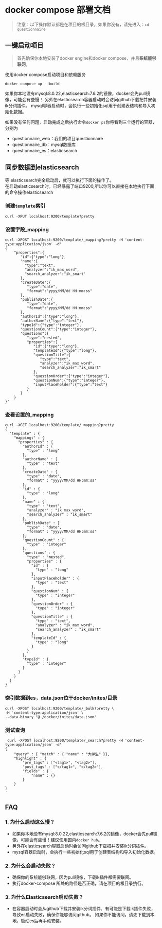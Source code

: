 # docker compose 部署文档
> 注意：以下操作默认都是在项目的根目录，如果你没有，请先进入：`cd questionnaire` 

## 一键启动项目
> 首先确保你本地安装了docker engine和docker compose，并且**系统能够联网**。

使用docker compose启动项目和依赖服务
```shell
docker-compose up --build
```

如果你本地没有mysql:8.0.22,elasticsearch:7.6.2的镜像，docker会先pull镜像，可能会有些慢！
另外在elasticsearch容器启动时会访问github下载把并安装ik分词插件。
mysql容器启动时，会执行一些初始化sql用于创建表结构和导入初始化数据。<br>

如果没有任何问题，启动完成之后执行命令`docker ps`你将看到三个运行的容器，分别为
- questionnaire_web：我们的项目questionnaire
- questionnaire_db：mysql数据库
- questionnaire_es：elasticsearch



## 同步数据到elasticsearch
等 elasticsearch完全启动后，就可以执行下面的操作了。<br>
在启动elasticsearch时，已经暴露了端口9200,所以你可以直接在本地执行下面的命令操作elasticsearch
### 创建`template`索引
```shell
curl -XPUT localhost:9200/template?pretty
```

### 设置字段_mapping
```shell
curl -XPOST localhost:9200/template/_mapping?pretty -H 'content-type:application/json' -d'
{
    "properties":{
       "id":{"type":"long"},
       "name":{
         "type":"text",
         "analyzer":"ik_max_word",
         "search_analyzer":"ik_smart"
       },
       "createDate":{
          "type":"date",
          "format":"yyyy/MM/dd HH:mm:ss"
       },
       "publishDate":{
          "type":"date",
          "format":"yyyy/MM/dd HH:mm:ss"
       },
       "authorId":{"type":"long"},
       "authorName":{"type":"text"},
       "typeId":{"type":"integer"},
       "questionCount":{"type":"integer"},
       "questions":{
          "type":"nested",
          "properties":{
             "id":{"type":"long"},
             "templateId":{"type":"long"},
             "questionTitle":{
                "type":"text",
                "analyzer":"ik_max_word",
                "search_analyzer":"ik_smart"
             },
             "questionOrder":{"type":"integer"},
             "questionNum":{"type":"integer"},
             "inputPlaceholder":{"type":"text"}
          }
       }
    }
}'
```

### 查看设置的_mapping
```shell
curl -XGET localhost:9200/template/_mapping?pretty
{
  "template" : {
    "mappings" : {
      "properties" : {
        "authorId" : {
          "type" : "long"
        },
        "authorName" : {
          "type" : "text"
        },
        "createDate" : {
          "type" : "date",
          "format" : "yyyy/MM/dd HH:mm:ss"
        },
        "id" : {
          "type" : "long"
        },
        "name" : {
          "type" : "text",
          "analyzer" : "ik_max_word",
          "search_analyzer" : "ik_smart"
        },
        "publishDate" : {
          "type" : "date",
          "format" : "yyyy/MM/dd HH:mm:ss"
        },
        "questionCount" : {
          "type" : "integer"
        },
        "questions" : {
          "type" : "nested",
          "properties" : {
            "id" : {
              "type" : "long"
            },
            "inputPlaceholder" : {
              "type" : "text"
            },
            "questionNum" : {
              "type" : "integer"
            },
            "questionOrder" : {
              "type" : "integer"
            },
            "questionTitle" : {
              "type" : "text",
              "analyzer" : "ik_max_word",
              "search_analyzer" : "ik_smart"
            },
            "templateId" : {
              "type" : "long"
            }
          }
        },
        "typeId" : {
          "type" : "integer"
        }
      }
    }
  }
}
```

### 索引数据到es，data.json位于docker/inites/目录
```shell
curl -XPOST localhost:9200/template/_bulk?pretty \
-H 'content-type:application/json' \ 
--data-binary "@./docker/inites/data.json"
```

### 测试查询
```shell
 curl -XPOST localhost:9200/template/_search?pretty -H 'content-type:application/json' -d'
{
    "query" : { "match" : { "name" : "大学生" }},
    "highlight" : {
        "pre_tags" : ["<tag1>", "<tag2>"],
        "post_tags" : ["</tag1>", "</tag2>"],
        "fields" : {
            "name" : {}
        }
    }
}
'
```

## FAQ
### 1. 为什么启动这么慢？<br>
 - 如果你本地没有mysql:8.0.22,elasticsearch:7.6.2的镜像，docker会先pull镜像，可能会有些慢！建议使用国内`docker hub`。
 - 另外在elasticsearch容器启动时会访问github下载把并安装ik分词插件。
 - mysql容器启动时，会执行一些初始化sql用于创建表结构和导入初始化数据。
    
### 2. 为什么会启动失败？<br>
 - 确保你的系统能够联网，因为pull镜像，下载ik插件都需要联网。
 - 执行docker-compose 所处的路径是否正确，请在项目的根目录执行。
     
### 3. 为什么Elasticsearch启动失败？
 - 在容器启动时会从github下载并安装ik分词插件，有可能是下载ik插件失败，导致es启动失败，确保你能够访问github。
   如果你不能访问，请先下载到本地，启动es后再手动安装。